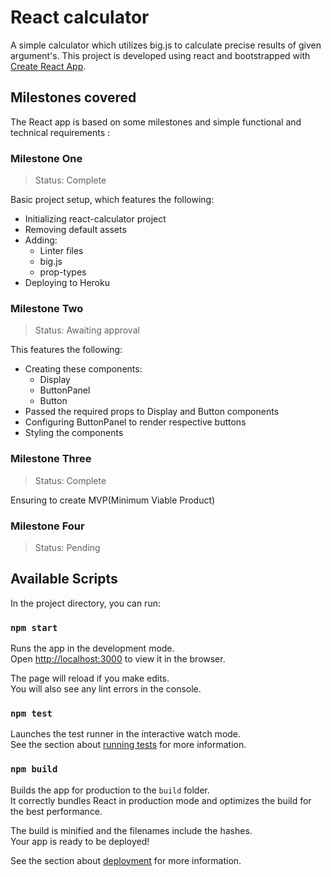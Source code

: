 # React calculator

A simple calculator which utilizes big.js to calculate precise results of given argument's. This project is developed using react and bootstrapped with [Create React App](https://github.com/facebook/create-react-app).

## Milestones covered

The React app is based on some milestones and simple functional and technical requirements :

### Milestone One

>Status: Complete

Basic project setup, which features the following:

- Initializing react-calculator project
- Removing default assets
- Adding:
  - Linter files
  - big.js
  - prop-types
- Deploying to Heroku

### Milestone Two

>Status: Awaiting approval

This features the following:

- Creating these components:
  - Display
  - ButtonPanel
  - Button
- Passed the required props to Display and Button components
- Configuring ButtonPanel to render respective buttons
- Styling the components

### Milestone Three

>Status: Complete

Ensuring to create MVP(Minimum Viable Product)

### Milestone Four

>Status: Pending

## Available Scripts

In the project directory, you can run:

### `npm start`

Runs the app in the development mode.\
Open [http://localhost:3000](http://localhost:3000) to view it in the browser.

The page will reload if you make edits.\
You will also see any lint errors in the console.

### `npm test`

Launches the test runner in the interactive watch mode.\
See the section about [running tests](https://facebook.github.io/create-react-app/docs/running-tests) for more information.

### `npm build`

Builds the app for production to the `build` folder.\
It correctly bundles React in production mode and optimizes the build for the best performance.

The build is minified and the filenames include the hashes.\
Your app is ready to be deployed!

See the section about [deployment](https://facebook.github.io/create-react-app/docs/deployment) for more information.
